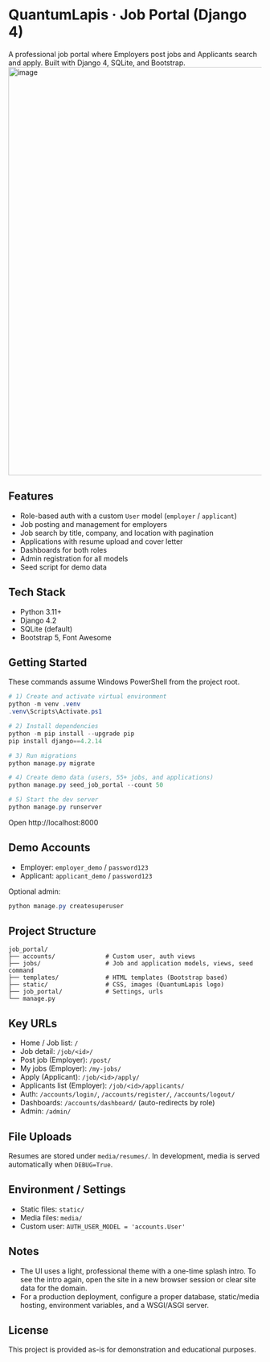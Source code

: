 # QuantumLapis · Job Portal (Django 4)

A professional job portal where Employers post jobs and Applicants search and apply. Built with Django 4, SQLite, and Bootstrap.
<img width="1268" height="812" alt="image" src="https://github.com/user-attachments/assets/2316fec6-e8ac-4466-ba77-de9d360fccd7" />

## Features
- Role-based auth with a custom `User` model (`employer` / `applicant`)
- Job posting and management for employers
- Job search by title, company, and location with pagination
- Applications with resume upload and cover letter
- Dashboards for both roles
- Admin registration for all models
- Seed script for demo data

## Tech Stack
- Python 3.11+
- Django 4.2
- SQLite (default)
- Bootstrap 5, Font Awesome

## Getting Started
These commands assume Windows PowerShell from the project root.

```powershell
# 1) Create and activate virtual environment
python -m venv .venv
.venv\Scripts\Activate.ps1

# 2) Install dependencies
python -m pip install --upgrade pip
pip install django==4.2.14

# 3) Run migrations
python manage.py migrate

# 4) Create demo data (users, 55+ jobs, and applications)
python manage.py seed_job_portal --count 50

# 5) Start the dev server
python manage.py runserver
```

Open http://localhost:8000

## Demo Accounts
- Employer: `employer_demo` / `password123`
- Applicant: `applicant_demo` / `password123`

Optional admin:
```powershell
python manage.py createsuperuser
```

## Project Structure
```
job_portal/
├── accounts/              # Custom user, auth views
├── jobs/                  # Job and application models, views, seed command
├── templates/             # HTML templates (Bootstrap based)
├── static/                # CSS, images (QuantumLapis logo)
├── job_portal/            # Settings, urls
└── manage.py
```

## Key URLs
- Home / Job list: `/`
- Job detail: `/job/<id>/`
- Post job (Employer): `/post/`
- My jobs (Employer): `/my-jobs/`
- Apply (Applicant): `/job/<id>/apply/`
- Applicants list (Employer): `/job/<id>/applicants/`
- Auth: `/accounts/login/`, `/accounts/register/`, `/accounts/logout/`
- Dashboards: `/accounts/dashboard/` (auto-redirects by role)
- Admin: `/admin/`

## File Uploads
Resumes are stored under `media/resumes/`. In development, media is served automatically when `DEBUG=True`.

## Environment / Settings
- Static files: `static/`
- Media files: `media/`
- Custom user: `AUTH_USER_MODEL = 'accounts.User'`

## Notes
- The UI uses a light, professional theme with a one-time splash intro. To see the intro again, open the site in a new browser session or clear site data for the domain.
- For a production deployment, configure a proper database, static/media hosting, environment variables, and a WSGI/ASGI server.

## License
This project is provided as-is for demonstration and educational purposes.

